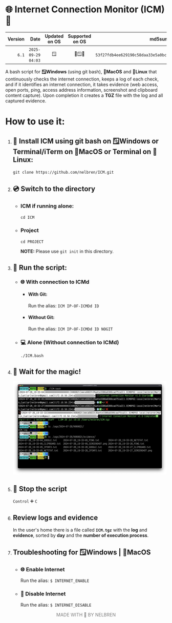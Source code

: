 # 🌐 Internet Connection Monitor (ICM) 🔌

|Version|Date|Updated on OS|Supported on OS|md5sum|
|--:|--:|:--:|:--:|--:|
|`6.1`|`2025-09-29 04:03`|🪟|🍎🪟🐧|`53f27fdb4ee629190c58daa33e5a0bcf`|

A bash script for **🪟Windows** (using git bash), **🍎MacOS** and **🐧Linux** that continuously checks the internet connection, keeps a log of each check, and if it identifies an internet connection, it takes evidence (web access, open ports, ping, access address information, screenshot and clipboard content capture). Upon completion it creates a **TGZ** file with the log and all captured evidence.

# How to use it:

1. ## 💾 Install **ICM** using **git bash** on **🪟Windows** or **Terminal/iTerm** on **🍎MacOS** or **Terminal** on **🐧Linux**:
  
    `git clone https://github.com/nelbren/ICM.git`

2. ## 💿 Switch to the directory 
   - ### ICM if running alone:
     `cd ICM`

   - ### Project
     `cd PROJECT`

     **NOTE:** Please use `git init` in this directory.

3. ## 🏃 Run the script:
   - ### 🌐 With connection to ICMd

     - #### With Git:
         Run the alias:
            `ICM IP-OF-ICMDd ID`

     - #### Without Git:
         Run the alias:
            `ICM IP-OF-ICMDd ID NOGIT`

   - ### 💻 Alone (Without connection to ICMd)
        `./ICM.bash`
4. ## 🧙 Wait for the magic!
   
   ![](ICM.png)
5. ## 🛑 Stop the script
   `Control` ➕ `C`

6. ## Review logs and evidence

   In the user's home there is a file called **`ICM.tgz`** with the **log** and **evidence**, sorted by **day** and the **number of execution process**.

7. ## Troubleshooting for **🪟Windows** | **🍎MacOS**
     - ### 🌐 Enable Internet 
       Run the alias:
       `$ INTERNET_ENABLE`

     - ### 🚫 Disable Internet
       Run the alias:
       `$ INTERNET_DISABLE`

  

<div style="text-align: center; color: gray;">MADE WITH 💛 BY NELBREN</div>
